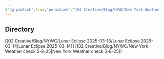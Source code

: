 ```yaml
---
{"dg-publish":true,"permalink":"/02 Creative/Blog/NYWC/New York Weather Check/","tags":["NYWeatherWatch","YouTube","creativeprojects","blog"],"noteIcon":"","created":"2025-04-04T09:59:36.890-04:00"}
---
```


## Directory
[[02 Creative/Blog/NYWC/Lunar Eclipse 2025-03-13/Lunar Eclipse 2025-03-14\|Lunar Eclipse 2025-03-14]]
[[02 Creative/Blog/NYWC/New York Weather check 5-8-25\|New York Weather check 5-8-25]]